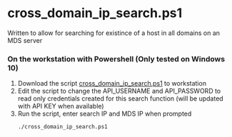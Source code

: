 # cross_domain_ip_search.ps1
Written to allow for searching for existince of a host in all domains on an MDS server

### On the workstation with Powershell (Only tested on Windows 10)
1. Download the script [cross_domain_ip_search.ps1](https://github.com/joeaudet/chkp_scripts_ja/blob/master/cross_domain_search/cross_domain_ip_search.ps1) to workstation
1. Edit the script to change the API_USERNAME and API_PASSWORD to read only credentials created for this search function (will be updated with API KEY when available)
1. Run the script, enter search IP and MDS IP when prompted
	```
	./cross_domain_ip_search.ps1
	```
